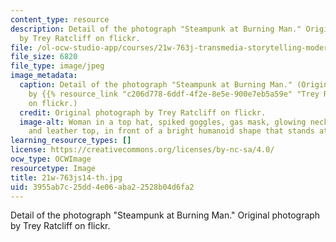 ```yaml
---
content_type: resource
description: Detail of the photograph "Steampunk at Burning Man." Original photograph
  by Trey Ratcliff on flickr.
file: /ol-ocw-studio-app/courses/21w-763j-transmedia-storytelling-modern-science-fiction-spring-2014/3955ab7c25dd4e06aba22528b04d6fa2_21w-763js14-th.jpg
file_size: 6820
file_type: image/jpeg
image_metadata:
  caption: Detail of the photograph "Steampunk at Burning Man." (Original photograph
    by {{% resource_link "c206d778-6ddf-4f2e-8e5e-900e7eb5a59e" "Trey Ratcliff" %}}
    on flickr.)
  credit: Original photograph by Trey Ratcliff on flickr.
  image-alt: Woman in a top hat, spiked goggles, gas mask, glowing necklace, chain,
    and leather top, in front of a bright humanoid shape that stands atop a tall tower.
learning_resource_types: []
license: https://creativecommons.org/licenses/by-nc-sa/4.0/
ocw_type: OCWImage
resourcetype: Image
title: 21w-763js14-th.jpg
uid: 3955ab7c-25dd-4e06-aba2-2528b04d6fa2
---
```

Detail of the photograph "Steampunk at Burning Man." Original photograph by Trey Ratcliff on flickr.
